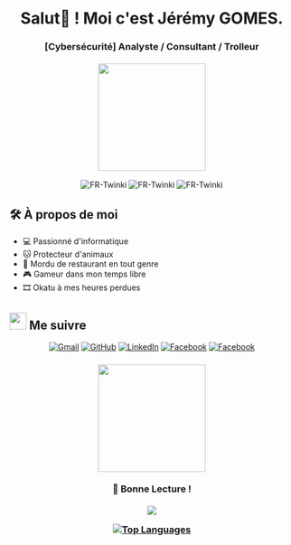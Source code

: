 <h1 align="center">Salut👋 ! Moi c'est Jérémy GOMES.</h1>
<h3 align="center">
  [Cybersécurité] Analyste / Consultant / Trolleur
  <br>  
  <br>
  <img src="https://i.giphy.com/media/YWB6Hi29vA3jG/giphy.webp" onerror="this.onerror=null;this.src='https://i.giphy.com/YWB6Hi29vA3jG.gif';" width="190px">
</h3>

<p align="center"> <img src="https://komarev.com/ghpvc/?username=FR-Twinki&label=Profile%20views&color=0e75b6&style=flat" alt="FR-Twinki" />
		   <img src="https://badges.pufler.dev/repos/FR-Twinki" alt="FR-Twinki" />
		   <img src="https://img.shields.io/github/followers/FR-Twinki?label=Followers" alt="FR-Twinki" />
</p>

## 🛠️ À propos de moi
- 💻 Passionné d'informatique
- 🐱 Protecteur d'animaux
- 🍜 Mordu de restaurant en tout genre
- 🎮 Gameur dans mon temps libre
- 🎞 Okatu à mes heures perdues

## <img src="https://media.giphy.com/media/iY8CRBdQXODJSCERIr/giphy.gif" width="30px"> Me suivre
<p align="center">
	<a href="mailto:jeremy.gomes@outlook.fr"><img img src="https://img.shields.io/badge/Microsoft_Outlook-0078D4?style=for-the-badge&logo=microsoft-outlook&logoColor=white" alt="Gmail"/></a>
	<a href="https://github.com/FR-Twinki"><img src="https://img.shields.io/badge/github-%23121011.svg?style=for-the-badge&logo=github&logoColor=white" alt="GitHub"/></a>
	<a href="https://www.linkedin.com/in/jeremy-gomes/"><img src="https://img.shields.io/badge/linkedin-%230077B5.svg?style=for-the-badge&logo=linkedin&logoColor=white" alt="LinkedIn"/></a>
	<a href="https://www.facebook.com/98rpJbxQUF68V8Veq77/"><img src="https://img.shields.io/badge/Facebook-%231877F2.svg?style=for-the-badge&logo=Facebook&logoColor=white" alt="Facebook"/></a>
  	<a href="https://www.paypal.com/paypalme/gomesjeremy"><img src="https://img.shields.io/badge/PayPal-00457C?style=for-the-badge&logo=paypal&logoColor=white" alt="Facebook"/></a>
</p>

<h3 align="center">
  <img src="https://i.giphy.com/media/R6gvnAxj2ISzJdbA63/giphy.webp" onerror="this.onerror=null;this.src='https://i.giphy.com/YWB6Hi29vA3jG.gif';" width="190px">
  <br>  
  <br>  
📖 Bonne Lecture !
<br><br>
	<a href="http://www.github.com/FR-Twinki"><img src="https://github-readme-streak-stats.herokuapp.com/?user=FR-Twinki&stroke=000000&background=ffffff&ring=6366f1&fire=6366f1&currStreakNum=000000&currStreakLabel=6366f1&sideNums=000000&sideLabels=000000&dates=000000&hide_border=true" /></a>

<a href="https://github.com/FR-Twinki" align="left"><img src="https://github-readme-stats.vercel.app/api/top-langs/?username=FR-Twinki&langs_count=10&title_color=6366f1&text_color=000000&icon_color=000000&bg_color=ffffff&hide_border=true&locale=en&custom_title=Top%20%Languages" alt="Top Languages" /></a>
</h3>

